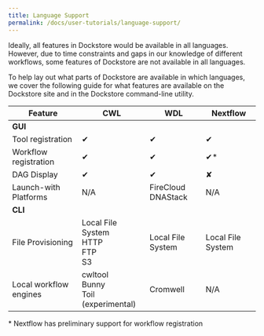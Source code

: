 ```yaml
---
title: Language Support
permalink: /docs/user-tutorials/language-support/
---
```


Ideally, all features in Dockstore would be available in all languages. 
However, due to time constraints and gaps in our knowledge of different workflows, some features of Dockstore are not available in all languages. 

To help lay out what parts of Dockstore are available in which languages, we cover the following guide for what features are available on the Dockstore site and in the Dockstore command-line utility. 

| Feature                | CWL           | WDL   | Nextflow
| ---------------------  | ------------- | ----- | ------
| **GUI**                |               |       |
| Tool registration      | ✔             | ✔     |  ✔
| Workflow registration  | ✔             | ✔     |  ✔*
| DAG Display            | ✔             | ✔     |  ✘
| Launch-with Platforms  | N/A           | FireCloud<br>DNAStack | N/A     
| **CLI**                |               |       |
| File Provisioning      | Local File System<br>HTTP<br>FTP<br>S3             | Local File System     |  Local File System
| Local workflow engines | cwltool<br>Bunny<br>Toil (experimental)              | Cromwell  | N/A    


&ast; Nextflow has preliminary support for workflow registration
